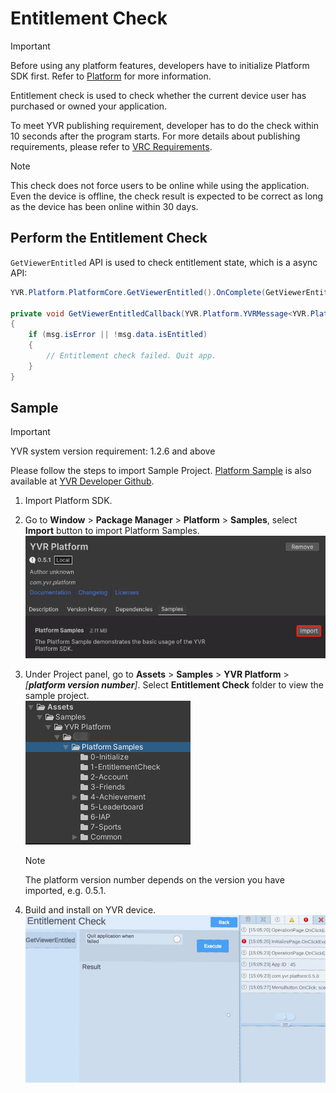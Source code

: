 # Entitlement Check

> [!Important]
> Before using any platform features, developers have to initialize Platform SDK first. Refer to [Platform](./Platform.md) for more information.

Entitlement check is used to check whether the current device user has purchased or owned your application.

To meet YVR publishing requirement, developer has to do the check within 10 seconds after the program starts. For more details about publishing requirements, please refer to [VRC Requirements](https://developer.yvr.cn/yvrdoc/vrce/articles/Security1.html).

> [!Note]
> This check does not force users to be online while using the application. Even the device is offline, the check result is expected to be correct as long as the device has been online within 30 days.

## Perform the Entitlement Check

`GetViewerEntitled` API is used to check entitlement state, which is a async API: 

```csharp
YVR.Platform.PlatformCore.GetViewerEntitled().OnComplete(GetViewerEntitledCallback);

private void GetViewerEntitledCallback(YVR.Platform.YVRMessage<YVR.Platform.Entitlement> msg)
{
    if (msg.isError || !msg.data.isEntitled)
    {
        // Entitlement check failed. Quit app.
    }
}
```


## Sample

> [!Important]
> YVR system version requirement: 1.2.6 and above

Please follow the steps to import Sample Project. [Platform Sample](https://github.com/YVRDeveloper/PlatformSample-Unity) is also available at [YVR Developer Github](https://github.com/YVRDeveloper).

1. Import Platform SDK.

2. Go to **Window** > **Package Manager** > **Platform** > **Samples**, select **Import** button to import Platform Samples.
    <br />
    ![ImportSamples](./Samples/ImportSamples.png)

3. Under Project panel, go to **Assets** > **Samples** > **YVR Platform** > *[**platform version number**]*. Select **Entitlement Check** folder to view the sample project. 
    <br />
    ![ProjectFolder](./Samples/ProjectFolder.png)
    <br />
    > [!Note]
    > The platform version number depends on the version you have imported, e.g. 0.5.1.

4. Build and install on YVR device. 
    <br />
    ![EntitlementCheckSample](./Samples/EntitlementCheckSample.png)
